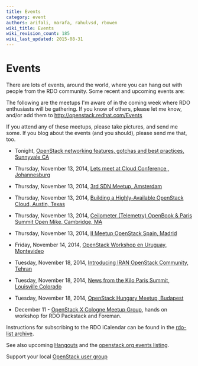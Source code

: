 ```yaml
---
title: Events
category: event
authors: arifali, marafa, rahulvsd, rbowen
wiki_title: Events
wiki_revision_count: 185
wiki_last_updated: 2015-08-31
---
```


# Events

There are lots of events, around the world, where you can hang out with people from the RDO community. Some recent and upcoming events are:

The following are the meetups I'm aware of in the coming week where RDO enthusiasts will be gathering. If you know of others, please let me know, and/or add them to <http://openstack.redhat.com/Events>

If you attend any of these meetups, please take pictures, and send me some. If you blog about the events (and you should), please send me that, too.

*   Tonight, [OpenStack networking features, gotchas and best practices, Sunnyvale CA](http://www.meetup.com/openstack/events/211282752/)

<!-- -->

*   Thursday, November 13, 2014, [Lets meet at Cloud Conference , Johannesburg](http://www.meetup.com/Cloud-Computing-Johannesburg-Meetup/events/205365232/)

<!-- -->

*   Thursday, November 13, 2014, [3rd SDN Meetup, Amsterdam](http://www.meetup.com/Amsterdam-SDN-Group/events/200920542/)

<!-- -->

*   Thursday, November 13, 2014, [Building a Highly-Available OpenStack Cloud, Austin, Texas](http://www.meetup.com/OpenStack-Austin/events/207259062/)

<!-- -->

*   Thursday, November 13, 2014, [Ceilometer (Telemetry) OpenBook & Paris Summit Open Mike, Cambridge, MA](http://www.meetup.com/Openstack-Boston/events/207276782/)

<!-- -->

*   Thursday, November 13, 2014, [II Meetup OpenStack Spain, Madrid](http://www.meetup.com/OpenStack-Spain/events/216321822/)

<!-- -->

*   Friday, November 14, 2014, [OpenStack Workshop en Uruguay, Montevideo](http://www.meetup.com/openstack-argentina/events/218635851/)

<!-- -->

*   Tuesday, November 18, 2014, [Introducing IRAN OpenStack Community, Tehran](http://www.meetup.com/Iran-OpenStack/events/217541152/)

<!-- -->

*   Tuesday, November 18, 2014, [News from the Kilo Paris Summit, Louisville Colorado](http://www.meetup.com/OpenStack-Colorado/events/213850762/)

<!-- -->

*   Tuesday, November 18, 2014, [OpenStack Hungary Meetup, Budapest](http://www.meetup.com/OpenStack-Hungary-Meetup-Group/events/212610682/)

<!-- -->

*   December 11 - [OpenStack X Cologne Meetup Group](http://www.meetup.com/OpenStack-X/), hands on workshop for RDO Packstack and Foreman.

Instructions for subscribing to the RDO iCalendar can be found in the [rdo-list archive](https://www.redhat.com/archives/rdo-list/2014-January/msg00133.html).

See also upcoming [Hangouts](Hangouts) and the [openstack.org events listing](http://www.openstack.org/community/events/).

Support your local [OpenStack user group](https://wiki.openstack.org/wiki/OpenStack_User_Groups)
